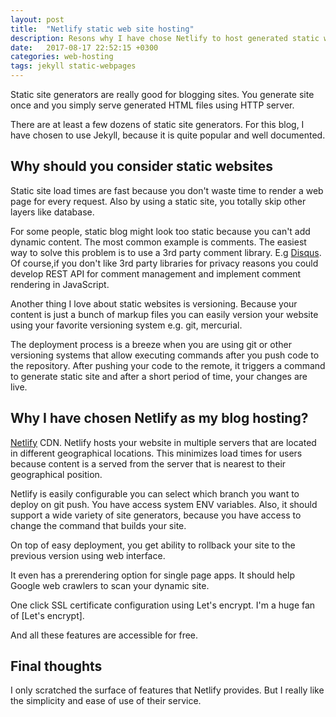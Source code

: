 ```yaml
---
layout: post
title:  "Netlify static web site hosting"
description: Resons why I have chose Netlify to host generated static web sites.
date:   2017-08-17 22:52:15 +0300
categories: web-hosting
tags: jekyll static-webpages
---
```


Static site generators are really good for blogging sites. You generate site once
and you simply serve generated HTML files using HTTP server.

There are at least a few dozens of static site generators. For this blog, I have chosen
to use Jekyll, because it is quite popular and well documented.

## Why should you consider static websites
Static site load times are fast because you don't waste time to render a web page for every request.
Also by using a static site, you totally skip other layers like database.

For some people, static blog might look too static because you can't add dynamic content.
The most common example is comments. The easiest way to solve this problem is to
use a 3rd party comment library. E.g [Disqus](https://disqus.com/). Of course,if you don't
like 3rd party libraries for privacy reasons you could develop REST API for comment
management and implement comment rendering in JavaScript.

Another thing I love about static websites is versioning. Because your content
is just a bunch of markup files you can easily version your website using
your favorite versioning system e.g. git, mercurial.

The deployment process is a breeze when you are using git or other versioning systems
that allow executing commands after you push code to the repository. After pushing
your code to the remote, it triggers a command to generate static site and after a short
period of time, your changes are live.

## Why I have chosen Netlify as my blog hosting?
[Netlify](https://netlify.com) CDN. Netlify hosts your website in multiple servers that
are located in different geographical locations. This minimizes load times for users
because content is a served from the server that is nearest to their geographical position.

Netlify is easily configurable you can select which branch you want to deploy on
git push. You have access system ENV variables. Also, it should support a wide variety
of site generators, because you have access to change the command that builds your site.

On top of easy deployment, you get ability to rollback your site to the previous version
using web interface.

It even has a prerendering option for single page apps. It should help Google web
crawlers to scan your dynamic site.

One click SSL certificate configuration using Let's encrypt. I'm a huge fan of
[Let's encrypt].

And all these features are accessible for free.

## Final thoughts
I only scratched the surface of features that Netlify provides. But I really like
the simplicity and ease of use of their service.
